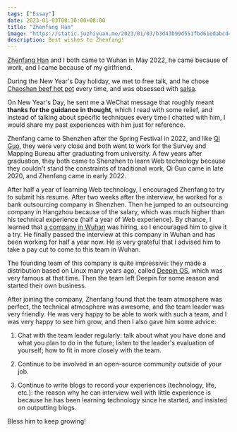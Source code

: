 ```yaml
---
tags: ["Essay"]
date: 2023-01-03T08:30:00+08:00
title: "Zhenfang Han"
image: "https://static.juzhiyuan.me/2023/01/03/b3d43b99d551fbd61edabcd4ae121e5c.jpg?format=webp"
description: Best wishes to Zhenfang!
---
```


[Zhenfang Han](https://juejin.cn/user/3065861918435437/posts) and I both came to Wuhan in May 2022, he came because of work, and I came because of my girlfriend. 

During the New Year's Day holiday, we met to free talk, and he chose [Chaoshan beef hot pot](https://zh.wikipedia.org/zh-tw/%E6%BD%AE%E6%B1%95%E7%89%9B%E8%82%89%E7%81%AB%E9%94%85) every time, and was obsessed with [salsa](https://zh.m.wikipedia.org/zh-hans/%E6%B2%99%E8%8C%B6%E9%85%B1).

On New Year's Day, he sent me a WeChat message that roughly meant **thanks for the guidance in thought**, which I read with some relief, and instead of talking about specific techniques every time I chatted with him, I would share my past experiences with him just for reference.

Zhenfang came to Shenzhen after the Spring Festival in 2022, and like [Qi Guo](https://guoqi.me/), they were very close and both went to work for the Survey and Mapping Bureau after graduating from university. A few years after graduation, they both came to Shenzhen to learn Web technology because they couldn't stand the constraints of traditional work, Qi Guo came in late 2020, and Zhenfang came in early 2022.

After half a year of learning Web technology, I encouraged Zhenfang to try to submit his resume. After two weeks after the interview, he worked for a bank outsourcing company in Shenzhen. Then he jumped to an outsourcing company in Hangzhou because of the salary, which was much higher than his technical experience (half a year of Web experience). By chance, I learned that [a company in Wuhan](https://www.linakesi.com/pc_index) was hiring, so I encouraged him to give it a try. He finally passed the interview at this company in Wuhan and has been working for half a year now. He is very grateful that I advised him to take a pay cut to come to this team in Wuhan.

The founding team of this company is quite impressive: they made a distribution based on Linux many years ago, called [Deepin OS](https://www.deepin.org/index/en), which was very famous at that time. Then the team left Deepin for some reason and started their own business.

After joining the company, Zhenfang found that the team atmosphere was perfect, the technical atmosphere was awesome, and the team leader was very friendly. He was very happy to be able to work with such a team, and I was very happy to see him grow, and then I also gave him some advice:


1. Chat with the team leader regularly: talk about what you have done and what you plan to do in the future; listen to the leader's evaluation of yourself; how to fit in more closely with the team.


2. Continue to be involved in an open-source community outside of your job.


3. Continue to write blogs to record your experiences (technology, life, etc.): the reason why he can interview well with little experience is because he has been learning technology since he started, and insisted on outputting blogs.

Bless him to keep growing!
